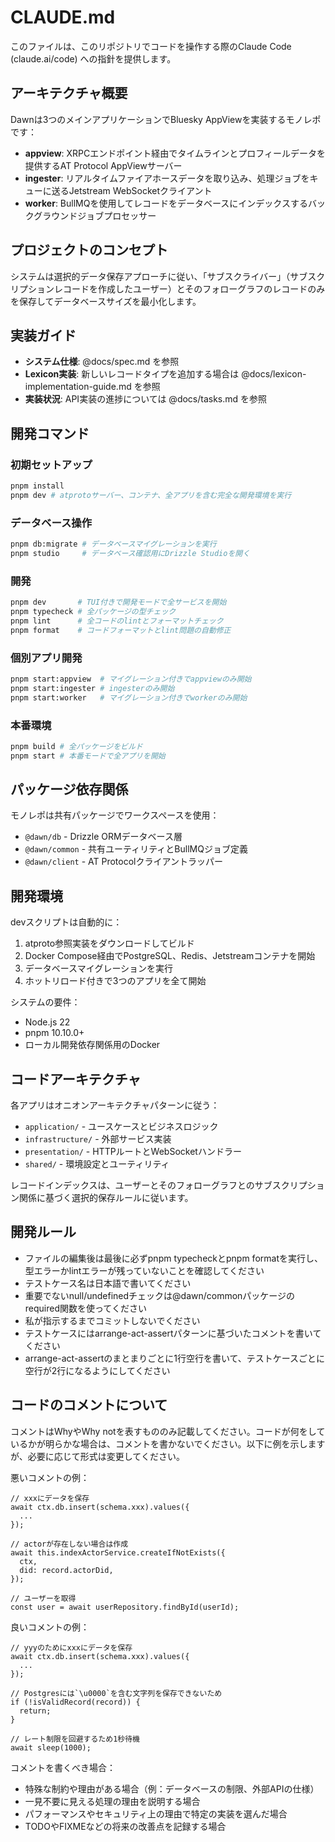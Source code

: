 # CLAUDE.md

このファイルは、このリポジトリでコードを操作する際のClaude Code (claude.ai/code) への指針を提供します。

## アーキテクチャ概要

Dawnは3つのメインアプリケーションでBluesky AppViewを実装するモノレポです：

- **appview**: XRPCエンドポイント経由でタイムラインとプロフィールデータを提供するAT Protocol AppViewサーバー
- **ingester**: リアルタイムファイアホースデータを取り込み、処理ジョブをキューに送るJetstream WebSocketクライアント
- **worker**: BullMQを使用してレコードをデータベースにインデックスするバックグラウンドジョブプロセッサー

## プロジェクトのコンセプト

システムは選択的データ保存アプローチに従い、「サブスクライバー」（サブスクリプションレコードを作成したユーザー）とそのフォローグラフのレコードのみを保存してデータベースサイズを最小化します。

## 実装ガイド

- **システム仕様**: @docs/spec.md を参照
- **Lexicon実装**: 新しいレコードタイプを追加する場合は @docs/lexicon-implementation-guide.md を参照
- **実装状況**: API実装の進捗については @docs/tasks.md を参照

## 開発コマンド

### 初期セットアップ

```bash
pnpm install
pnpm dev # atprotoサーバー、コンテナ、全アプリを含む完全な開発環境を実行
```

### データベース操作

```bash
pnpm db:migrate # データベースマイグレーションを実行
pnpm studio     # データベース確認用にDrizzle Studioを開く
```

### 開発

```bash
pnpm dev       # TUI付きで開発モードで全サービスを開始
pnpm typecheck # 全パッケージの型チェック
pnpm lint      # 全コードのlintとフォーマットチェック
pnpm format    # コードフォーマットとlint問題の自動修正
```

### 個別アプリ開発

```bash
pnpm start:appview  # マイグレーション付きでappviewのみ開始
pnpm start:ingester # ingesterのみ開始
pnpm start:worker   # マイグレーション付きでworkerのみ開始
```

### 本番環境

```bash
pnpm build # 全パッケージをビルド
pnpm start # 本番モードで全アプリを開始
```

## パッケージ依存関係

モノレポは共有パッケージでワークスペースを使用：

- `@dawn/db` - Drizzle ORMデータベース層
- `@dawn/common` - 共有ユーティリティとBullMQジョブ定義
- `@dawn/client` - AT Protocolクライアントラッパー

## 開発環境

devスクリプトは自動的に：

1. atproto参照実装をダウンロードしてビルド
2. Docker Compose経由でPostgreSQL、Redis、Jetstreamコンテナを開始
3. データベースマイグレーションを実行
4. ホットリロード付きで3つのアプリを全て開始

システムの要件：

- Node.js 22
- pnpm 10.10.0+
- ローカル開発依存関係用のDocker

## コードアーキテクチャ

各アプリはオニオンアーキテクチャパターンに従う：

- `application/` - ユースケースとビジネスロジック
- `infrastructure/` - 外部サービス実装
- `presentation/` - HTTPルートとWebSocketハンドラー
- `shared/` - 環境設定とユーティリティ

レコードインデックスは、ユーザーとそのフォローグラフとのサブスクリプション関係に基づく選択的保存ルールに従います。

## 開発ルール

- ファイルの編集後は最後に必ずpnpm typecheckとpnpm formatを実行し、型エラーかlintエラーが残っていないことを確認してください
- テストケース名は日本語で書いてください
- 重要でないnull/undefinedチェックは@dawn/commonパッケージのrequired関数を使ってください
- 私が指示するまでコミットしないでください
- テストケースにはarrange-act-assertパターンに基づいたコメントを書いてください
- arrange-act-assertのまとまりごとに1行空行を書いて、テストケースごとに空行が2行になるようにしてください

## コードのコメントについて

コメントはWhyやWhy notを表すもののみ記載してください。コードが何をしているかが明らかな場合は、コメントを書かないでください。以下に例を示しますが、必要に応じて形式は変更してください。

悪いコメントの例：

```
// xxxにデータを保存
await ctx.db.insert(schema.xxx).values({
  ...
});

// actorが存在しない場合は作成
await this.indexActorService.createIfNotExists({
  ctx,
  did: record.actorDid,
});

// ユーザーを取得
const user = await userRepository.findById(userId);
```

良いコメントの例：

```
// yyyのためにxxxにデータを保存
await ctx.db.insert(schema.xxx).values({
  ...
});

// Postgresには`\u0000`を含む文字列を保存できないため
if (!isValidRecord(record)) {
  return;
}

// レート制限を回避するため1秒待機
await sleep(1000);
```

コメントを書くべき場合：

- 特殊な制約や理由がある場合（例：データベースの制限、外部APIの仕様）
- 一見不要に見える処理の理由を説明する場合
- パフォーマンスやセキュリティ上の理由で特定の実装を選んだ場合
- TODOやFIXMEなどの将来の改善点を記録する場合
